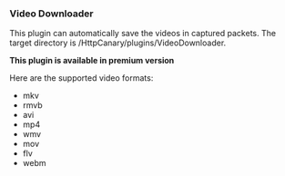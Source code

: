 ### Video Downloader

This plugin can automatically save the videos in captured packets. The target directory is /HttpCanary/plugins/VideoDownloader.

**This plugin is available in premium version**

Here are the supported video formats:
- mkv
- rmvb
- avi
- mp4
- wmv
- mov
- flv
- webm
